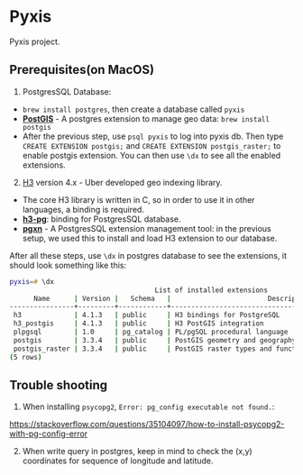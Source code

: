 # Pyxis
Pyxis project.

## Prerequisites(on MacOS)

1. PostgresSQL Database:
  - `brew install postgres`, then create a database called `pyxis`
  - [**PostGIS**](https://postgis.net/documentation/getting_started/install_macos/) - A postgres extension to manage geo data: `brew install postgis`
  - After the previous step, use `psql pyxis` to log into pyxis db. Then type `CREATE EXTENSION postgis;` and `CREATE EXTENSION postgis_raster;` to enable postgis extension. You can then use `\dx` to see all the enabled extensions.

2. [H3](https://h3geo.org/) version 4.x - Uber developed geo indexing library.
  - The core H3 library is written in C, so in order to use it in other languages, a binding is required.
  - [**h3-pg**](https://github.com/zachasme/h3-pg): binding for PostgresSQL database.
  - [**pgxn**](https://pgxn.org/about/) - A PostgresSQL extension management tool: in the previous setup, we used this to install and load H3 extension to our database.

After all these steps, use `\dx` in postgres database to see the extensions, it should look something like this:

```zsh
pyxis=# \dx
                                    List of installed extensions
      Name      | Version |   Schema   |                        Description
----------------+---------+------------+------------------------------------------------------------
 h3             | 4.1.3   | public     | H3 bindings for PostgreSQL
 h3_postgis     | 4.1.3   | public     | H3 PostGIS integration
 plpgsql        | 1.0     | pg_catalog | PL/pgSQL procedural language
 postgis        | 3.3.4   | public     | PostGIS geometry and geography spatial types and functions
 postgis_raster | 3.3.4   | public     | PostGIS raster types and functions
(5 rows)
```

## Trouble shooting

1. When installing `psycopg2`, `Error: pg_config executable not found.`:

https://stackoverflow.com/questions/35104097/how-to-install-psycopg2-with-pg-config-error

2. When write query in postgres, keep in mind to check the (x,y) coordinates for sequence of longitude and latitude.

